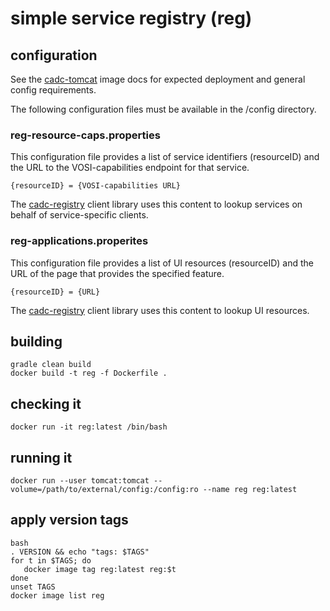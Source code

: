 # simple service registry (reg)

## configuration
See the <a href="https://github.com/opencadc/docker-base/tree/master/cadc-tomcat">cadc-tomcat</a> image docs 
for expected deployment and general config requirements.

The following configuration files must be available in the /config directory.

### reg-resource-caps.properties
This configuration file provides a list of service identifiers (resourceID)  and the URL to the VOSI-capabilities endpoint for that service. 
```
{resourceID} = {VOSI-capabilities URL}
```
The <a href="https://github.com/opencadc/reg/tree/master/cadc-registry">cadc-registry</a> client library
uses this content to lookup services on behalf of service-specific clients.

### reg-applications.properites
This configuration file provides a list of UI resources (resourceID)  and the URL of the page that provides
the specified feature.
```
{resourceID} = {URL}
```
The <a href="https://github.com/opencadc/reg/tree/master/cadc-registry">cadc-registry</a> client library
uses this content to lookup UI resources.

## building

```
gradle clean build
docker build -t reg -f Dockerfile .
```

## checking it
```
docker run -it reg:latest /bin/bash
```

## running it
```
docker run --user tomcat:tomcat --volume=/path/to/external/config:/config:ro --name reg reg:latest
```

## apply version tags
```
bash
. VERSION && echo "tags: $TAGS"
for t in $TAGS; do
   docker image tag reg:latest reg:$t
done
unset TAGS
docker image list reg
```
